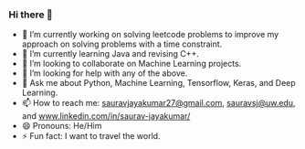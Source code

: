 ### Hi there 👋

- 🔭 I’m currently working on solving leetcode problems to improve my approach on solving problems with a time constraint.
- 🌱 I’m currently learning Java and revising C++.
- 👯 I’m looking to collaborate on Machine Learning projects.
- 🤔 I’m looking for help with any of the above.
- 💬 Ask me about Python, Machine Learning, Tensorflow, Keras, and Deep Learning.
- 📫 How to reach me: sauravjayakumar27@gmail.com, sauravsj@uw.edu, and www.linkedin.com/in/saurav-jayakumar/
- 😄 Pronouns: He/Him
- ⚡ Fun fact: I want to travel the world.
